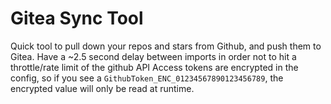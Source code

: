# Gitea Sync Tool

Quick tool to pull down your repos and stars from Github, and push them to Gitea.
Have a ~2.5 second delay between imports in order not to hit a throttle/rate limit of the github API
Access tokens are encrypted in the config, so if you see a `GithubToken_ENC_01234567890123456789`, the encrypted value will only be read at runtime.
